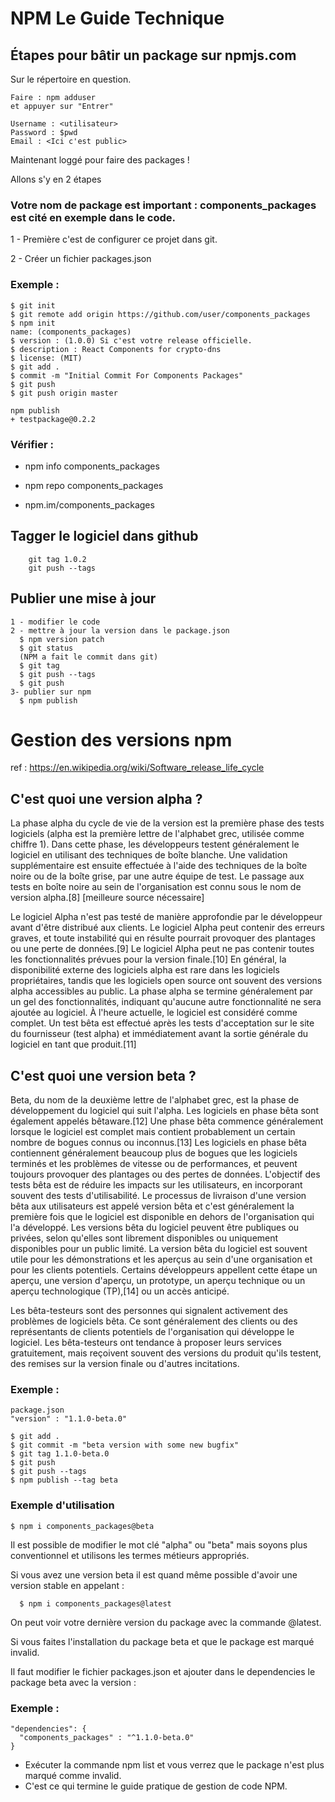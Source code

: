 # NPM Le Guide Technique

## Étapes pour bâtir un package sur npmjs.com

Sur le répertoire en question.
    
    Faire : npm adduser 
    et appuyer sur "Entrer"

    Username : <utilisateur>
    Password : $pwd
    Email : <Ici c'est public>

Maintenant loggé pour faire des packages !

Allons s'y en 2 étapes

### Votre nom de package est important : components_packages est cité en exemple dans le code.

1 - Première c'est de configurer ce projet dans git.
  
2 - Créer un fichier packages.json

### Exemple : 
  
    $ git init
    $ git remote add origin https://github.com/user/components_packages
    $ npm init
    name: (components_packages) 
    $ version : (1.0.0) Si c'est votre release officielle.
    $ description : React Components for crypto-dns
    $ license: (MIT)
    $ git add .
    $ commit -m "Initial Commit For Components Packages"
    $ git push
    $ git push origin master

    npm publish
    + testpackage@0.2.2

### Vérifier : 
  
  - npm info components_packages

  - npm repo components_packages

  - npm.im/components_packages

## Tagger le logiciel dans github

        git tag 1.0.2
        git push --tags

## Publier une mise à jour

    1 - modifier le code
    2 - mettre à jour la version dans le package.json
      $ npm version patch
      $ git status
      (NPM a fait le commit dans git)
      $ git tag
      $ git push --tags
      $ git push
    3- publier sur npm
      $ npm publish

# Gestion des versions npm
ref : https://en.wikipedia.org/wiki/Software_release_life_cycle

## C'est quoi une version alpha ?

La phase alpha du cycle de vie de la version est la première phase des tests logiciels (alpha est la première lettre de l'alphabet grec, utilisée comme chiffre 1). Dans cette phase, les développeurs testent généralement le logiciel en utilisant des techniques de boîte blanche. Une validation supplémentaire est ensuite effectuée à l'aide des techniques de la boîte noire ou de la boîte grise, par une autre équipe de test. Le passage aux tests en boîte noire au sein de l'organisation est connu sous le nom de version alpha.[8] [meilleure source nécessaire]

Le logiciel Alpha n'est pas testé de manière approfondie par le développeur avant d'être distribué aux clients. Le logiciel Alpha peut contenir des erreurs graves, et toute instabilité qui en résulte pourrait provoquer des plantages ou une perte de données.[9] Le logiciel Alpha peut ne pas contenir toutes les fonctionnalités prévues pour la version finale.[10] En général, la disponibilité externe des logiciels alpha est rare dans les logiciels propriétaires, tandis que les logiciels open source ont souvent des versions alpha accessibles au public. La phase alpha se termine généralement par un gel des fonctionnalités, indiquant qu'aucune autre fonctionnalité ne sera ajoutée au logiciel. À l'heure actuelle, le logiciel est considéré comme complet. Un test bêta est effectué après les tests d'acceptation sur le site du fournisseur (test alpha) et immédiatement avant la sortie générale du logiciel en tant que produit.[11]

## C'est quoi une version beta ?

Beta, du nom de la deuxième lettre de l'alphabet grec, est la phase de développement du logiciel qui suit l'alpha. Les logiciels en phase bêta sont également appelés bêtaware.[12] Une phase bêta commence généralement lorsque le logiciel est complet mais contient probablement un certain nombre de bogues connus ou inconnus.[13] Les logiciels en phase bêta contiennent généralement beaucoup plus de bogues que les logiciels terminés et les problèmes de vitesse ou de performances, et peuvent toujours provoquer des plantages ou des pertes de données. L'objectif des tests bêta est de réduire les impacts sur les utilisateurs, en incorporant souvent des tests d'utilisabilité. Le processus de livraison d'une version bêta aux utilisateurs est appelé version bêta et c'est généralement la première fois que le logiciel est disponible en dehors de l'organisation qui l'a développé. Les versions bêta du logiciel peuvent être publiques ou privées, selon qu'elles sont librement disponibles ou uniquement disponibles pour un public limité. La version bêta du logiciel est souvent utile pour les démonstrations et les aperçus au sein d'une organisation et pour les clients potentiels. Certains développeurs appellent cette étape un aperçu, une version d'aperçu, un prototype, un aperçu technique ou un aperçu technologique (TP),[14] ou un accès anticipé.

Les bêta-testeurs sont des personnes qui signalent activement des problèmes de logiciels bêta. Ce sont généralement des clients ou des représentants de clients potentiels de l'organisation qui développe le logiciel. Les bêta-testeurs ont tendance à proposer leurs services gratuitement, mais reçoivent souvent des versions du produit qu'ils testent, des remises sur la version finale ou d'autres incitations.

### Exemple : 

    package.json
    "version" : "1.1.0-beta.0"

    $ git add .
    $ git commit -m "beta version with some new bugfix"
    $ git tag 1.1.0-beta.0
    $ git push
    $ git push --tags
    $ npm publish --tag beta
 
### Exemple d'utilisation
  
    $ npm i components_packages@beta 

  Il est possible de modifier le mot clé "alpha" ou "beta" mais soyons plus conventionnel et utilisons les termes métieurs appropriés.

  Si vous avez une version beta il est quand même possible d'avoir une version stable en appelant : 
  
      $ npm i components_packages@latest

  On peut voir votre dernière version du package avec la commande @latest.

  Si vous faites l'installation du package beta et que le package est marqué invalid.
  
  Il faut modifier le fichier packages.json et ajouter dans le dependencies le package beta avec la version : 
  
### Exemple : 
  
    "dependencies": {
      "components_packages" : "^1.1.0-beta.0"
    }

- Exécuter la commande npm list et vous verrez que le package n'est plus marqué comme invalid.
- C'est ce qui termine le guide pratique de gestion de code NPM.

